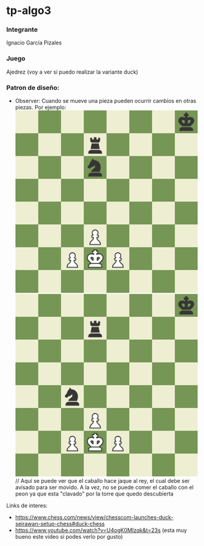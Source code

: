 # tp-algo3

### Integrante
Ignacio García Pizales

### Juego
Ajedrez (voy a ver si puedo realizar la variante duck)

### Patron de diseño:
- Observer: Cuando se mueve una pieza pueden ocurrir cambios en otras piezas. Por ejemplo:
![error](board2.jpeg "Chess board")
![error](board.jpeg "Chess board") //
Aquí se puede ver que el caballo hace jaque al rey, el cual debe ser avisado para ser movido. A la vez, no se puede comer el caballo con el peon ya que esta "clavado" por la torre que quedo descubierta

Links de interes:
- https://www.chess.com/news/view/chesscom-launches-duck-seirawan-setup-chess#duck-chess
- https://www.youtube.com/watch?v=U4ogK0MIzqk&t=23s (esta muy bueno este video si podes verlo por gusto)

